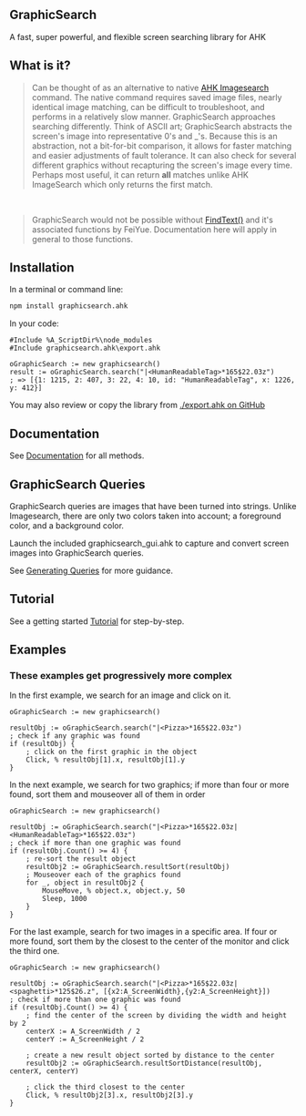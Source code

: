 ## GraphicSearch

A fast, super powerful, and flexible screen searching library for AHK


## What is it?

> Can be thought of as an alternative to native [AHK Imagesearch](https://autohotkey.com/docs/commands/ImageSearch.htm) command. The native command requires saved image files, nearly identical image matching, can be difficult to troubleshoot, and performs in a relatively slow manner. GraphicSearch approaches searching differently. Think of ASCII art; GraphicSearch abstracts the screen's image into representative 0's and _'s. Because this is an abstraction, not a bit-for-bit comparison, it allows for faster matching and easier adjustments of fault tolerance. It can also check for several different graphics without recapturing the screen's image every time. Perhaps most useful, it can return **all** matches unlike AHK ImageSearch which only returns the first match.

<br>

> GraphicSearch would not be possible without [FindText()](https://www.autohotkey.com/boards/viewtopic.php?f=6&t=17834) and it's associated functions by FeiYue. Documentation here will apply in general to those functions.


## Installation

In a terminal or command line:
```bash
npm install graphicsearch.ahk
```

In your code:
```autohotkey
#Include %A_ScriptDir%\node_modules
#Include graphicsearch.ahk\export.ahk

oGraphicSearch := new graphicsearch()
result := oGraphicSearch.search("|<HumanReadableTag>*165$22.03z")
; => [{1: 1215, 2: 407, 3: 22, 4: 10, id: "HumanReadableTag", x: 1226, y: 412}]
```
You may also review or copy the library from [./export.ahk on GitHub](https://github.com/Chunjee/graphicsearch.ahk)


## Documentation

See [Documentation](/documentation) for all methods.


## GraphicSearch Queries

GraphicSearch queries are images that have been turned into strings. Unlike Imagesearch, there are only two colors taken into account; a foreground color, and a background color.

Launch the included graphicsearch_gui.ahk to capture and convert screen images into GraphicSearch queries.

See [Generating Queries](/generating-queries) for more guidance.


## Tutorial

See a getting started [Tutorial](/tutorial) for step-by-step.


## Examples

### These examples get progressively more complex

In the first example, we search for an image and click on it.
```autohotkey
oGraphicSearch := new graphicsearch()

resultObj := oGraphicSearch.search("|<Pizza>*165$22.03z")
; check if any graphic was found
if (resultObj) {
	; click on the first graphic in the object
	Click, % resultObj[1].x, resultObj[1].y
}
```

In the next example, we search for two graphics; if more than four or more found, sort them and mouseover all of them in order
```autohotkey
oGraphicSearch := new graphicsearch()

resultObj := oGraphicSearch.search("|<Pizza>*165$22.03z|<HumanReadableTag>*165$22.03z")
; check if more than one graphic was found
if (resultObj.Count() >= 4) {
	; re-sort the result object
	resultObj2 := oGraphicSearch.resultSort(resultObj)
	; Mouseover each of the graphics found
	for _, object in resultObj2 {
		MouseMove, % object.x, object.y, 50
		Sleep, 1000
	}
}
```

For the last example, search for two images in a specific area. If four or more found, sort them by the closest to the center of the monitor and click the third one.
```autohotkey
oGraphicSearch := new graphicsearch()

resultObj := oGraphicSearch.search("|<Pizza>*165$22.03z|<spaghetti>*125$26.z", [{x2:A_ScreenWidth},{y2:A_ScreenHeight}])
; check if more than one graphic was found
if (resultObj.Count() >= 4) {
	; find the center of the screen by dividing the width and height by 2
	centerX := A_ScreenWidth / 2
	centerY := A_ScreenHeight / 2

	; create a new result object sorted by distance to the center
	resultObj2 := oGraphicSearch.resultSortDistance(resultObj, centerX, centerY)

	; click the third closest to the center
	Click, % resultObj2[3].x, resultObj2[3].y
}
```
